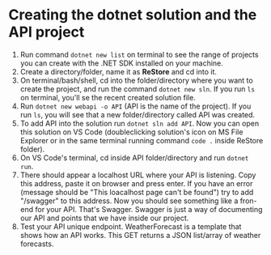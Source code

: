 # Creating the dotnet solution and the API project 

1. Run command ``dotnet new list`` on terminal to see the range of projects you can create with the .NET SDK installed on your machine. 
2. Create a directory/folder, name it as **ReStore** and cd into it. 
3. On terminal/bash/shell, cd into the folder/directory where you want to create the project, and run the command ``dotnet new sln``. If you run ``ls`` on terminal, you'll se the recent created solution file.  
4. Run ``dotnet new webapi -o API`` (API is the name of the project). If you run ``ls``, you will see that a new folder/directory called API was created. 
5. To add API into the solution run ``dotnet sln add API``. Now you can open this solution on VS Code (doubleclicking solution's icon on MS File Explorer or in the same terminal running command ``code .`` inside ReStore folder). 
6. On VS Code's terminal, cd inside API folder/directory and run ``dotnet run``. 
7. There should appear a localhost URL where your API is listening. Copy this address, paste it on browser and press enter. If you have an error (message should be "This loacalhost page can't be found") try to add  "/swagger" to this address. Now you should see something like a fron-end for your API. That's Swagger. Swagger is just a way of documenting our API and points that we have inside our project. 
8. Test your API unique endpoint. WeatherForecast is a template that shows how an API works. This GET returns a JSON list/array of weather forecasts. 
